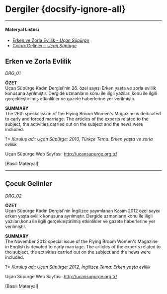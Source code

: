 # Dergiler {docsify-ignore-all}
***
#### __Materyal Listesi__

- [Erken ve Zorla Evlilik - *Uçan Süpürge*](#erken-ve-zorla-evlilik) 
- [Çocuk Gelinler - *Uçan Süpürge*](#Çocuk-gelinler)

## Erken ve Zorla Evlilik
*DRG_01*

**ÖZET**  
Uçan Süpürge Kadın Dergisi'nin 26. özel sayısı Erken yaşta ve zorla evlilik konusuna ayrılmıştır. Dergide uzmanların konu ile iligli yazıları,konu ile ilgili gerçekleştirilmiş etkinlikler ve gazete haberlerine yer verilmiştir.

**SUMMARY**  
The 26th special issue of the Flying Broom Women's Magazine is dedicated to early and forced marriage. The articles of the experts related to the subject, the activities carried out on the subject and the news were included.

?> *Kuruluş adı: Uçan Süpürge; 2010, Türkçe Tema: Erken yaşta ve zorla evlilik*

Uçan Süpürge Web Sayfası: http://ucansupurge.org.tr/

[Basılı Materyal]

***

## Çocuk Gelinler
*DRG_02*

**ÖZET**  
Uçan Süpürge Kadın Dergisi'nin İngilizce yayımlanan Kasım 2012 özel sayısı erken yaşta evlilik konusuna ayrılmıştır. Dergide uzmanların konu ile iligli yazıları,konu ile ilgili gerçekleştirilmiş etkinlikler ve gazete haberlerine yer verilmiştir.

**SUMMARY**  
The November 2012 special issue of the Flying Broom Women's Magazine in English is devoted to early marriage. The articles of the experts related to the subject, the activities carried out on the subject and the news were included.

?> *Kuruluş adı: Uçan Süpürge; 2012, İngilizce Tema: Erken yaşta evlilik*

Uçan Süpürge Web Sayfası: http://ucansupurge.org.tr/


[Basılı Materyal]
